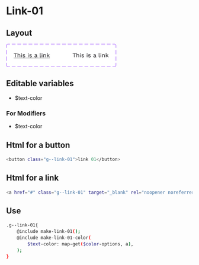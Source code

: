 # Link-01

## Layout

![alt text][link-01]

[link-01]: /src/img/global-components/link/link-01.png

## Editable variables

- $text-color

### For Modifiers

- $text-color

## Html for a button

```sh
<button class="g--link-01">link 01</button>
```

## Html for a link

```sh
<a href="#" class="g--link-01" target="_blank" rel="noopener noreferrer">link 01 link</a>
```

## Use

```sh
.g--link-01{
    @include make-link-01();
    @include make-link-01-color(
        $text-color: map-get($color-options, a),
    );
}
```
